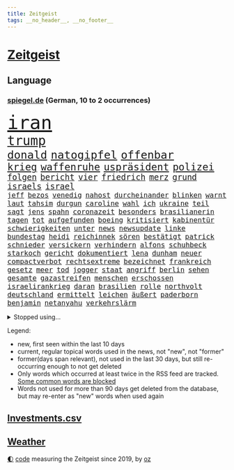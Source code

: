 ```yaml
---
title: Zeitgeist
tags: __no_header__, __no_footer__
---
```


# [Zeitgeist](https://oliz.io/zeitgeist/)

## Language

<h3><a href="https://www.spiegel.de" target="_blank">spiegel.de</a> (German, 10 to 2 occurrences)</h3>
<p style="font-family:monospace">
<span style="font-size:32pt"><a href="news_links.html#iran" class="current">iran</a></span>
<br>
<span style="font-size:22pt"><a href="news_links.html#trump" class="current">trump</a></span>
<br>
<span style="font-size:19pt"><a href="news_links.html#donald" class="current">donald</a></span>
<span style="font-size:19pt"><a href="news_links.html#natogipfel" class="current">natogipfel</a></span>
<span style="font-size:19pt"><a href="news_links.html#offenbar" class="current">offenbar</a></span>
<br>
<span style="font-size:17pt"><a href="news_links.html#krieg" class="current">krieg</a></span>
<span style="font-size:17pt"><a href="news_links.html#waffenruhe" class="current">waffenruhe</a></span>
<span style="font-size:17pt"><a href="news_links.html#uspräsident" class="current">uspräsident</a></span>
<span style="font-size:17pt"><a href="news_links.html#polizei" class="current">polizei</a></span>
<br>
<span style="font-size:14pt"><a href="news_links.html#folgen" class="current">folgen</a></span>
<span style="font-size:14pt"><a href="news_links.html#bericht" class="current">bericht</a></span>
<span style="font-size:14pt"><a href="news_links.html#vier" class="current">vier</a></span>
<span style="font-size:14pt"><a href="news_links.html#friedrich" class="current">friedrich</a></span>
<span style="font-size:14pt"><a href="news_links.html#merz" class="current">merz</a></span>
<span style="font-size:14pt"><a href="news_links.html#grund" class="current">grund</a></span>
<span style="font-size:14pt"><a href="news_links.html#israels" class="current">israels</a></span>
<span style="font-size:14pt"><a href="news_links.html#israel" class="current">israel</a></span>
<br>
<span style="font-size:12pt"><a href="news_links.html#jeff" class="current">jeff</a></span>
<span style="font-size:12pt"><a href="news_links.html#bezos" class="current">bezos</a></span>
<span style="font-size:12pt"><a href="news_links.html#venedig" class="current">venedig</a></span>
<span style="font-size:12pt"><a href="news_links.html#nahost" class="current">nahost</a></span>
<span style="font-size:12pt"><a href="news_links.html#durcheinander" class="current">durcheinander</a></span>
<span style="font-size:12pt"><a href="news_links.html#blinken" class="new">blinken</a></span>
<span style="font-size:12pt"><a href="news_links.html#warnt" class="current">warnt</a></span>
<span style="font-size:12pt"><a href="news_links.html#laut" class="current">laut</a></span>
<span style="font-size:12pt"><a href="news_links.html#tahsim" class="new">tahsim</a></span>
<span style="font-size:12pt"><a href="news_links.html#durgun" class="new">durgun</a></span>
<span style="font-size:12pt"><a href="news_links.html#caroline" class="current">caroline</a></span>
<span style="font-size:12pt"><a href="news_links.html#wahl" class="current">wahl</a></span>
<span style="font-size:12pt"><a href="news_links.html#ich" class="current">ich</a></span>
<span style="font-size:12pt"><a href="news_links.html#ukraine" class="current">ukraine</a></span>
<span style="font-size:12pt"><a href="news_links.html#teil" class="current">teil</a></span>
<span style="font-size:12pt"><a href="news_links.html#sagt" class="current">sagt</a></span>
<span style="font-size:12pt"><a href="news_links.html#jens" class="current">jens</a></span>
<span style="font-size:12pt"><a href="news_links.html#spahn" class="current">spahn</a></span>
<span style="font-size:12pt"><a href="news_links.html#coronazeit" class="current">coronazeit</a></span>
<span style="font-size:12pt"><a href="news_links.html#besonders" class="current">besonders</a></span>
<span style="font-size:12pt"><a href="news_links.html#brasilianerin" class="new">brasilianerin</a></span>
<span style="font-size:12pt"><a href="news_links.html#tagen" class="current">tagen</a></span>
<span style="font-size:12pt"><a href="news_links.html#tot" class="current">tot</a></span>
<span style="font-size:12pt"><a href="news_links.html#aufgefunden" class="current">aufgefunden</a></span>
<span style="font-size:12pt"><a href="news_links.html#boeing" class="current">boeing</a></span>
<span style="font-size:12pt"><a href="news_links.html#kritisiert" class="current">kritisiert</a></span>
<span style="font-size:12pt"><a href="news_links.html#kabinentür" class="new">kabinentür</a></span>
<span style="font-size:12pt"><a href="news_links.html#schwierigkeiten" class="current">schwierigkeiten</a></span>
<span style="font-size:12pt"><a href="news_links.html#unter" class="current">unter</a></span>
<span style="font-size:12pt"><a href="news_links.html#news" class="current">news</a></span>
<span style="font-size:12pt"><a href="news_links.html#newsupdate" class="current">newsupdate</a></span>
<span style="font-size:12pt"><a href="news_links.html#linke" class="current">linke</a></span>
<span style="font-size:12pt"><a href="news_links.html#bundestag" class="current">bundestag</a></span>
<span style="font-size:12pt"><a href="news_links.html#heidi" class="current">heidi</a></span>
<span style="font-size:12pt"><a href="news_links.html#reichinnek" class="current">reichinnek</a></span>
<span style="font-size:12pt"><a href="news_links.html#sören" class="new">sören</a></span>
<span style="font-size:12pt"><a href="news_links.html#bestätigt" class="current">bestätigt</a></span>
<span style="font-size:12pt"><a href="news_links.html#patrick" class="current">patrick</a></span>
<span style="font-size:12pt"><a href="news_links.html#schnieder" class="current">schnieder</a></span>
<span style="font-size:12pt"><a href="news_links.html#versickern" class="new">versickern</a></span>
<span style="font-size:12pt"><a href="news_links.html#verhindern" class="current">verhindern</a></span>
<span style="font-size:12pt"><a href="news_links.html#alfons" class="current">alfons</a></span>
<span style="font-size:12pt"><a href="news_links.html#schuhbeck" class="current">schuhbeck</a></span>
<span style="font-size:12pt"><a href="news_links.html#starkoch" class="current">starkoch</a></span>
<span style="font-size:12pt"><a href="news_links.html#gericht" class="current">gericht</a></span>
<span style="font-size:12pt"><a href="news_links.html#dokumentiert" class="current">dokumentiert</a></span>
<span style="font-size:12pt"><a href="news_links.html#lena" class="current">lena</a></span>
<span style="font-size:12pt"><a href="news_links.html#dunham" class="new">dunham</a></span>
<span style="font-size:12pt"><a href="news_links.html#neuer" class="current">neuer</a></span>
<span style="font-size:12pt"><a href="news_links.html#compactverbot" class="current">compactverbot</a></span>
<span style="font-size:12pt"><a href="news_links.html#rechtsextreme" class="current">rechtsextreme</a></span>
<span style="font-size:12pt"><a href="news_links.html#bezeichnet" class="current">bezeichnet</a></span>
<span style="font-size:12pt"><a href="news_links.html#frankreich" class="current">frankreich</a></span>
<span style="font-size:12pt"><a href="news_links.html#gesetz" class="current">gesetz</a></span>
<span style="font-size:12pt"><a href="news_links.html#meer" class="current">meer</a></span>
<span style="font-size:12pt"><a href="news_links.html#tod" class="current">tod</a></span>
<span style="font-size:12pt"><a href="news_links.html#jogger" class="new">jogger</a></span>
<span style="font-size:12pt"><a href="news_links.html#staat" class="current">staat</a></span>
<span style="font-size:12pt"><a href="news_links.html#angriff" class="current">angriff</a></span>
<span style="font-size:12pt"><a href="news_links.html#berlin" class="current">berlin</a></span>
<span style="font-size:12pt"><a href="news_links.html#sehen" class="current">sehen</a></span>
<span style="font-size:12pt"><a href="news_links.html#gesamte" class="current">gesamte</a></span>
<span style="font-size:12pt"><a href="news_links.html#gazastreifen" class="current">gazastreifen</a></span>
<span style="font-size:12pt"><a href="news_links.html#menschen" class="current">menschen</a></span>
<span style="font-size:12pt"><a href="news_links.html#erschossen" class="current">erschossen</a></span>
<span style="font-size:12pt"><a href="news_links.html#israelirankrieg" class="new">israelirankrieg</a></span>
<span style="font-size:12pt"><a href="news_links.html#daran" class="current">daran</a></span>
<span style="font-size:12pt"><a href="news_links.html#brasilien" class="current">brasilien</a></span>
<span style="font-size:12pt"><a href="news_links.html#rolle" class="current">rolle</a></span>
<span style="font-size:12pt"><a href="news_links.html#northvolt" class="current">northvolt</a></span>
<span style="font-size:12pt"><a href="news_links.html#deutschland" class="current">deutschland</a></span>
<span style="font-size:12pt"><a href="news_links.html#ermittelt" class="current">ermittelt</a></span>
<span style="font-size:12pt"><a href="news_links.html#leichen" class="current">leichen</a></span>
<span style="font-size:12pt"><a href="news_links.html#äußert" class="current">äußert</a></span>
<span style="font-size:12pt"><a href="news_links.html#paderborn" class="current">paderborn</a></span>
<span style="font-size:12pt"><a href="news_links.html#benjamin" class="current">benjamin</a></span>
<span style="font-size:12pt"><a href="news_links.html#netanyahu" class="current">netanyahu</a></span>
<span style="font-size:12pt"><a href="news_links.html#verkehrslärm" class="new">verkehrslärm</a></span>
</p>
<details>
<summary>Stopped using...</summary>
<p class="former" style="font-size:12pt">
kino(1707) gefordert(1706) getan(1706) bank(1705) nachfolge(1705) senat(1705) umfeld(1705) vfl(1705) dauerhaft(1704) leichter(1704) sogenannte(1704) vergeben(1704) welle(1704) übersicht(1704) beschreibt(1703) empörung(1703) queen(1703) 2021(1702) beteiligten(1702) diskutieren(1702) durchsucht(1702) hören(1702) müsse(1702) reich(1702) positiv(1701) punkte(1701) verschwunden(1701) warentest(1701) minute(1700) rand(1700) 33(1699) aufstieg(1699) aussage(1699) bestimmte(1699) livestream(1699) obama(1699) pflege(1699) schiff(1699) amerikaner(1698) amsterdam(1698) guter(1698) kämpfe(1698) prinz(1698) riss(1698) beispielen(1697) eintracht(1697) karl(1697) kolumnist(1697) kraftvoll(1697) lauterbach(1697) literatur(1697) müller(1697) solle(1697) who(1697) befürchten(1696) hotel(1696) untersagt(1696) wirken(1696) forderte(1695) hieß(1695) jedenfalls(1695) anteil(1694) allianz(1693) gemeinsamen(1693) west(1693) öffentlichkeit(1693) anlass(1692) hölle(1692) verbreitet(1692) wolle(1692) entsetzt(1690) geldstrafe(1690) projekt(1690) unbedingt(1690) 10(1689) anbieter(1688) heil(1687) schottland(1687) entscheidenden(1686) offiziellen(1686) brite(1685) erfolgreichsten(1684) genauso(1684) half(1683) juristisch(1682) mieten(1682) polnische(1682) dran(1681) herr(1681) vorgelegt(1681) lücke(1680) affäre(1679) beschlagnahmt(1679) holocaust(1679) trauert(1675) richard(1674) bundesverfassungsgericht(1673) verkehr(1670) schock(1668) sportler(1668) dauert(1666) unterdessen(1663) geblieben(1661) startup(1648) diagnose(1590) öffnet(1589) gezielt(1584) sahra(1559) wagenknecht(1559) gebeten(1522) finanziert(1498) serbien(1459) volk(1441) las(1413) konzerns(1399) erkrankte(1388) gemeinschaft(1372) nachmittag(1372) gewohnt(1370) älteste(1338) lädt(1318) verteidiger(1307) ausgeben(1303) loch(1281) kanzlers(1257) ben(1241) hauptbahnhof(1241) spektakel(1241) spaltung(1225) einheit(1222) helikopter(1221) mut(1211) stabil(1190) unmittelbar(1190) erneuerbare(1187) fünften(1186) 34(1172) eingetroffen(1171) unterliegt(1119) viral(1117) politisches(1116) konzerte(1113) belegt(1102) kaffee(1093) youtube(1091) angehörigen(1086) neustart(1080) 16jähriger(1069) verstoßen(1067) schwächelt(1061) ähnlichen(1056) tode(1047) globalen(1044) offizielle(1036) giorgia(1030) antarktis(1016) kommunikation(1001) ersetzt(995) begegnung(985) psychologin(982) wählt(977) überraschenden(973) eric(945) böhmermann(932) überzeugen(922) überlebende(920) größeren(903) jahresbeginn(903) hinnehmen(901) verwendet(897) rammt(894) jung(885) lebensgefahr(885) passanten(880) minderjährige(874) islamistischen(863) filmen(853) schöner(847) vermeintliche(845) hamilton(827) lewis(827) rechtspopulisten(825) begangen(817) fließen(817) betreiben(815) betrunkener(800) 13jährige(793) hoeneß(782) massenhaft(776) kolleginnen(774) beine(773) rad(766) unterbrochen(764) parteitag(758) auswirken(752) kane(752) schlagabtausch(747) schönsten(746) lebensgefährlich(743) rechtsextremer(721) unseren(713) schuldenbremse(712) weisen(704) pass(701) csuchef(698) besiegen(692) lagen(686) metropole(684) vergangene(676) metern(665) verkehrsunfall(653) trendwende(651) achtzigerjahren(636) generalbundesanwalt(635) fußballfans(632) 76(628) auftritte(622) qualifikation(621) fehlte(619) strafgerichtshof(615) taucht(603) bist(602) begründet(599) nächte(598) mohammad(580) via(578) wild(578) klingen(577) stellten(572) signalisiert(563) aufwand(559) verschaffen(558) robbie(547) demnächst(542) dorthin(533) guardiola(531) billie(528) geschützt(524) nicole(521) vincent(520) pep(515) begegnen(511) michel(503) anhörung(498) elton(489) abgewiesen(484) konzept(484) angeordnet(481) plänen(479) verbotene(478) sportlichen(469) verzögern(469) raf(468) gefeuert(465) befragt(462) ranking(462) sophia(461) apples(460) höchstwert(454) kitas(454) kreativ(454) erfolgreicher(449) überlassen(447) jamal(446) musiala(446) jacht(445) dominanz(444) ersatz(444) pole(442) abgrund(440) vorschriften(433) integration(432) ausprobiert(427) größtes(424) entlassung(422) escooter(422) gesenkt(420) einheimische(416) sticht(415) engel(412) ablauf(408) quartal(403) gezielten(402) klug(402) rafael(402) kehren(399) bmw(396) kryptowährung(396) jeweiligen(394) 28jährige(389) heimspiel(384) schlacht(383) rutschen(382) schütze(382) brutalen(381) heimatstadt(380) geteilt(379) steven(378) zelebriert(371) stehe(369) jubel(367) tourist(367) albanien(365) ordnete(365) franken(362) basel(361) gemeint(361) neuestes(361) fitness(360) warnte(354) gebissen(351) urteile(351) wussten(351) harris(350) umsatz(346) toben(342) gekämpft(340) wählten(340) bekamen(336) wanderer(336) fitnessstudio(335) ryanair(333) erkunden(326) verkörpert(322) abnehmspritzen(320) vorgeschlagen(319) ansehen(318) anrichten(314) bundesnetzagentur(312) lächerlich(310) verzweifelt(309) adele(307) versammeln(306) ausgestattet(305) verließ(305) lka(303) einigkeit(299) aktionäre(298) lautet(297) 29jährige(296) traditionelle(296) verfolgungsjagd(294) vermeidet(294) wolf(292) erstattet(288) signale(287) schnäppchen(283) übernahm(283) khan(282) pate(282) expartner(281) júnior(280) witze(279) dürr(278) gelangt(278) design(277) 55(276) cem(276) özdemir(276) spieltag(273) warb(273) tolle(270) trieb(270) späte(266) anlässlich(264) liam(262) mitarbeiterinnen(262) usbundesstaaten(262) code(261) bastelt(259) 2500(258) kabel(258) 02(256) stimmten(256) bescheiden(255) esc(255) ufer(254) dieter(252) direkte(252) grundschulen(251) blume(250) königreich(250) skispringen(250) günstigen(248) rockstar(246) mutterschaft(245) zählen(245) eilt(244) first(244) frisur(244) fröhliche(243) häme(243) erpresser(239) vegas(239) exemplar(238) fische(238) antisemitischen(237) brett(236) laufenden(236) raphael(235) unterschrift(234) designierte(231) pink(228) euch(227) getrennt(227) trends(227) zusammenarbeiten(227) johannes(226) manipulieren(226) größeres(225) natogeneralsekretär(225) fortan(224) gary(224) autobiografie(223) exporte(223) chinesischer(222) dunkelheit(221) moore(218) radikal(218) armin(217) laschet(217) millionenbetrag(216) grab(215) schlappe(215) tarife(215) pyrotechnik(214) uhaft(214) hochschulen(213) andrij(211) beleg(211) bekomme(207) inmitten(207) exchef(206) konzernen(206) zufriedenheit(206) bruttoinlandsprodukt(205) aldi(204) luftfahrt(204) kongress(203) kurden(203) ruhen(203) lopez(201) unbekannter(201) beschwerde(198) unsichere(195) queeren(194) repräsentantenhaus(194) fraktionschef(192) stärkung(192) unheimliche(192) gegeneinander(191) wirtschaftsweisen(191) prozentpunkte(190) 57(189) onlyfans(188) rechtsradikalen(185) amtseinführung(184) scholz'(184) oeynhausen(183) schlange(183) verließen(181) befreiung(180) formtief(180) 65jährigen(179) baugenehmigungen(179) zusammengetragen(178) schwacher(177) strafgerichtshofs(177) vereinigte(177) argument(176) befragung(176) models(176) soldat(176) derselben(175) nervt(175) neuigkeiten(175) schiffsunglück(175) mexikanische(174) norweger(172) sorgerecht(172) wunde(171) preiserhöhungen(168) tabelle(168) begriffen(167) fbichef(167) verunglücken(167) dankte(166) absetzung(165) affront(165) kannten(165) bewusstlos(163) düsteren(163) schlagzeuger(163) bip(162) feuern(161) heide(161) lüneburger(161) faktoren(160) kanadas(160) rezepte(160) diagnostiziert(159) zeitdruck(159) empfehlen(157) konzepte(157) mythos(157) gestaltete(156) institution(156) op(156) 14jähriger(155) freiwilligen(155) kaninchen(155) konsumenten(155) kriegt(155) tafeln(155) natochef(154) schildern(154) inhalt(153) wiener(153) farage(152) tatverdacht(152) wonach(152) beliebtes(149) familiengeschichte(148) luke(148) täters(148) fahrten(147) petersplatz(147) pontifex(147) treu(146) unsicherheiten(146) abziehen(145) bangkok(145) diät(145) schwede(145) sängers(145) cdugeneralsekretär(144) partys(144) skandale(144) vorteil(144) wiederholten(144) mund(143) nächstenliebe(143) studentinnen(141) trinkwasser(141) behauptung(140) currywurst(140) johanna(140) salman(140) studio(140) 77(139) londons(139) schnappt(139) vietnam(139) messerangreifer(138) predigt(138) fußgängerzone(135) trauerfeier(135) monatelang(134) anreise(133) erfolgsgeschichte(133) erteilen(133) gesunde(133) gläubige(133) linkenpolitiker(133) neigt(133) wehretat(133) ratschlag(132) entkommt(131) kriegsende(131) schlimmen(131) fortbildungen(130) ausländer(129) erneuerung(129) schleswigholsteins(129) verzweifelten(129) plaudert(128) istanbuler(127) militärausgaben(127) kuriosesten(126) ushauptstadt(125) weltspitze(125) stephan(124) belgrad(123) bequem(123) zollkrieg(123) massenentlassungen(122) spannung(122) unterzeichnet(121) sun(120) ungültig(120) auszuschließen(119) fern(119) spender(119) anfrage(118) arroganz(118) fix(118) parlamentarische(118) schärfe(118) berlinerin(117) lebenslauf(117) spielberg(117) mexikaner(116) schneidet(116) aufholjagd(115) yuval(115) beherrscht(114) biopic(114) boulevardzeitung(114) mrbeast(113) verfassungsbeschwerde(113) tornados(112) kovač(110) niko(110) angeschlagen(109) ekrem(109) raab(109) faszination(108) pflegende(108) würdigung(108) abitur(107) boston(106) siege(106) zolldrohungen(106) handynutzung(105) südpol(105) aufruf(104) bezahlte(104) rtl(104) aufatmen(103) entfernten(103) kanye(103) meereis(103) aufgehen(102) bombenanschlag(102) engagierte(102) käse(102) vorurteilen(102) bvg(101) eier(101) karneval(101) plakaten(101) prag(101) langfristigen(100) ausrichten(99) cdupolitikers(99) eingestochen(99) staats(99) totem(99) opa(97) scheinbar(97) staatspräsident(97) großvater(96) henning(96) legalen(96) verruf(96) ausschuss(95) selbstständig(95) tücken(95) absicherung(94) arg(94) braun(94) fortnite(94) weißes(94) besänftigen(93) jetzigen(93) kommilitonen(93) kredite(93) künstlich(93) mitnehmen(93) bodentruppen(92) formel1star(92) friedensgesprächen(92) generalstaatsanwaltschaft(91) reichsbürgergruppe(91) 71jährige(90) geschlechtern(90) kreuzverhör(90) mitsprache(90) packungen(90) zweifelhafte(90) robust(89) vannes(89) 46jährige(88) auslöst(88) gedachten(88) konzentriert(88) begründete(87) lieferkettengesetz(87) papstes(87) sessel(87) skizziert(87) anbieten(86) anonymer(86) frauenleiche(86) kentucky(86) krachte(86) pufferzone(86) rückzieher(86) stach(86) erhöhung(85) gegnerischen(85) kirchenoberhaupt(85) klassenerhalt(85) kommentatoren(85) preispolitik(85) überzahl(85) aggressor(84) banknoten(84) dan(84) geldscheine(84) gleise(84) kaution(84) vorantreiben(84) zelebrieren(84) 24jährigen(83) astronaut(83) iwstudie(83) sbahnen(83) wirbeln(83) ärmsten(83) entstand(82) fcfans(82) internes(82) kniggeexperte(82) peppa(82) schwarzwald(82) selbstverständnis(82) wahrzeichen(82) wozu(82) wutz(82) dreist(81) expolitiker(81) geburtstags(81) hanoi(81) extennisstar(80) looks(80) politischem(80) prozesse(80) schwarzrot(80) schwarzroten(80) zivilbevölkerung(80) übertrifft(80) antreibt(79) blutende(79) hintertreffen(79) rückhalt(79) wortgefecht(79) asiatische(78) hingelegt(78) infolge(78) jj(78) luxusjacht(78) machbar(78) narren(78) baller(77) bbc(77) entkam(77) führenden(77) führungsrolle(77) howard(77) kopiert(77) lutnick(77) pkk(77) zerbricht(77) ausschlaggebend(76) beschlossene(76) büttner(76) canaria(76) eishockey(76) femizide(76) gran(76) josé(76) karim(76) lizzo(76) toronto(76) übung(76) gewinne(75) juve(75) wahlgeschenke(75) beugen(74) croissants(74) geplantes(74) großbaustelle(74) hängepartie(74) mancher(74) freundlichkeit(73) tragische(73) avocado(72) exkanzlerin(72) kunstform(72) präsidentschaftswahlkampf(72) 39jährige(71) ausgebildet(71) entertainment(71) hinten(71) verhandlern(71) wehrbeauftragten(71) 13000(70) animieren(70) glyphosat(70) liberaler(70) prozesses(70) ushandelsminister(70) überschreitet(70) 118(69) anzugskandal(69) ernten(69) fertiggestellt(69) flugblätter(69) geldes(69) herauskommen(69) livestreams(69) materialschlacht(69) begeben(68) entworfen(68) extremistische(68) fähig(68) hochwasser(68) meetings(68) parteiführung(68) spdministerpräsident(68) führungsriege(67) gästen(67) josh(67) kraftakt(67) lego(67) militärfahrzeug(67) prunk(67) präsidium(67) rosenstolz(67) titelträger(67) wandte(67) 160000(66) architektur(66) doppelrolle(66) gewahrsam(66) jubelten(66) vakant(66) vorsitz(66) zweidrittelmehrheit(66) airbnb(65) brückenbauer(65) fahrers(65) probiert(65) stiefvater(65) weitreichenden(65) analysten(64) einsturz(64) erfolgreiches(64) prahlt(64) regionale(64) reiseziele(64) stalin(64) ferraripilot(63) gehörigen(63) kindersitze(63) läden(63) north(63) qualifying(63) steckten(63) stillen(63) wachstumsprognose(63) abstürzen(62) einschränkung(62) i̇mamoğlu(62) orientieren(62) parat(62) podium(62) schiffs(62) telefonieren(62) umweltfreundlich(62) weltranglistendritte(62) antiterroreinheit(61) dieb(61) ethisch(61) grenzpolizisten(61) israeli(61) rentenalter(61) ronen(61) schwanger(61) wiedergefunden(61) beute(60) briefing(60) copilot(60) formalie(60) lotse(60) touristenattraktion(60) vorführungen(60) 65000(59) abtreibungsrecht(59) beinhaltet(59) tiraden(59) werbespots(59) zurückkehren(59) 199(58) abgabe(58) finnen(58) journalismus(58) mitbegründer(58) plenum(58) robuste(58) 30jährige(57) 36jähriger(57) nachhaltigkeit(57) spione(57) ukrainegespräche(57) wertvollste(57) denzel(56) genuss(56) handwerker(56) lebensgeschichte(56) lyon(56) olympique(56) vorlesen(56) komplette(55) wetterte(55) apotheken(54) ausgebrannt(54) datenvolumen(54) fitzek(54) gewerkschafter(54) sichere(54) verteidigungspolitiker(54) weltberühmt(54) wälder(54) ladung(53) monsanto(53) serbiens(53) teresa(53) angehenden(52) ausreißer(52) enormen(52) ullrich(52) dringt(51) erwärmt(51) hitzewellen(51) lehrstunde(51) preisgegeben(51) aktivistinnen(50) anja(50) armstrong(50) hailey(50) rogge(50) säuglings(50) verkäufe(50) hochhauses(49) karsten(49) kriminalstatistik(49) kuscheln(49) liechtenstein(49) minutenlang(49) rückbau(49) schmackhaft(49) sonntagmorgen(49) sturzfluten(49) tempel(49) alge(48) bäumen(48) rasenmäher(48) spontan(48) wütenden(48) angedroht(47) del(47) dj(47) fußballbundesligisten(47) gerufen(47) gerührt(47) klicks(47) lukrativen(47) mafia(47) onlinehass(47) satellitenbilder(47) sätze(47) klaut(46) thiel(46) tribut(46) usuniversitäten(46) angesprochen(45) beeinflusst(45) einzuhalten(45) hemmungen(45) männlichkeit(45) schauspielern(45) weggefährten(45) wohnungsmarkt(45) ausscheidungen(44) eurostaaten(44) gedächtnis(44) legendäre(44) wassersparen(44) bewegenden(43) eindrucksvoll(43) gags(43) nachempfundene(43) niederbayern(43) praktische(43) rückführung(43) transplantieren(43) uli(43) akkus(42) schwimmer(42) gehasst(41) leitindex(41) propalästinensischer(41) selbstauflösung(41) siegfried(41) 64jährige(40) estnische(40) exprofi(40) isst(40) rausschmiss(40) simple(40) zähmen(40) aufgedeckt(39) emotionaler(39) kürzester(39) menschenleben(39) scott(39) zurückliegt(39) ägyptische(39) einpflanzen(38) geschäftsjahr(38) korrupt(38) niere(38) reserven(38) rushdie(38) absichtlich(37) britischem(37) einlegen(37) kostüme(37) lindau(37) mangelnden(37) militäroffensive(37) missouri(37) usablog(37) verschont(37) ausschussvorsitze(36) einspruch(36) formulierungen(36) klägerinnen(36) yair(36) bosse(35) jeffrey(35) lebensunterhalt(35) rasern(35) bessent(34) blutige(34) breuer(34) gemischten(34) generalinspekteur(34) konstellation(34) polizeigewerkschaft(34) radikalisierung(34) transplantationen(34) wiedergutmachung(34) abschließen(33) ausweisen(33) destabilisieren(33) handgepäck(33) hergestellte(33) hvv(33) kurve(33) meldeten(33) starkey(33) treue(33) vertriebene(33) zak(33) abba(32) apokalyptisches(32) christ(32) eh(32) feierlichkeiten(32) hollen(32) reagan(32) ronald(32) bizarrer(31) haftbefehle(31) kenton(31) komplexen(31) mammutprozess(31) rutte(31) schleppend(31) techkonzerne(31) usjustizministerium(31) wilke(31) zeugenstand(31) atpturnier(30) bestehe(30) meistverkauften(30) baumarkt(29) bewundern(29) cotrainer(29) einflussreichsten(29) sandro(29) deutschkolumne(28) güte(28) jarvis(28) kategorisch(28) schwiegersohn(28) verbrennt(28) vorfahren(28) überzeugte(28) abendessen(27) ahnungslos(27) don(27) gewaltbereit(27) lineker(27) meistertitel(27) pettit(27) psychiater(27) rafterroristen(27) statue(27) unverantwortlich(27) laune(26) weiht(26) 1970(25) voraussetzung(25) wiederhergestellt(25) beleuchtet(24) erschwingliche(24) irreguläre(24) schiefgehen(24) sperrmüll(24) technisch(24) 48jährige(23) finalturnier(23) getesteten(23) gigawatt(23) hai(23) historischem(23) kannte(23) platzierung(23) stadtverwaltung(23) territoriale(23) 35jährigen(22) jersey(22) nbaplayoffs(22) revolutionierte(22) wertschätzung(22) überarbeitet(22) argumentieren(21) bedrohten(21) flaute(21) irische(21) meinungen(21) mobilnummer(21) offline(21) points(21) retrolook(21) spiegelteam(21) 1100(20) bettelt(20) fehlstart(20) floh(20) gewähren(20) grundsteuer(20) sa’ar(20) zweifelhafter(20) 25jährige(19) abgesichert(19) jüdisches(19) offensivstar(19) vernichtung(19) fehlverhaltens(18) losgeworden(18) pfad(18) verbliebenen(18) wildeste(18) allergiker(17) aufgebaut(17) beißen(17) aufgewachsen(16) moregründer(16) rucksack(16) stadtvierteln(16) zugefügt(16) 1908(15) bestimmter(15) fälschen(15) limburg(15) schwachstelle(15) spart(15) spdfraktion(15) ungarische(15) weltstar(15) abifeier(14) drotschmann(14) gaskraftwerke(14) mirko(14) mrwissen2go(14) port(14) spaltet(14) turbulente(14) weltberühmten(14) aufgestiegen(13) erzrivalen(13) fakeshops(13) mehrfamilienhaus(13) netzwerken(13) posthum(13) prevost(13) verbotsverfahren(13) 69jährige(12) dringende(12) düpiert(12) flugblättern(12) generalsekretärin(12) d’italia(11) konflikten(11)
</p>
</details>
<p>Legend:
<ul>
<li><span class="new">new</span>, first seen within the last 10 days</li>
<li><span class="current">current</span>, regular topical words used in the news, not "new", not "former"</li>
<li><span class="former">former(days span relevant)</span>, not used in the last 30 days, but still re-occurring enough to not get deleted</li>
<li>Only words which occurred at least twice in the RSS feed are tracked. <a href="language/filters.py">Some common words are blocked</a></li>
<li>Words not used for more than 90 days get deleted from the database, but may re-enter as "new" words when used again</li>
</ul>
</p>

## [Investments](investments.html)[.csv](investments.csv)

## [Weather](weather.html)

<footer>
<a href="javascript:toggleTheme()" class="nav">🌓</a>
<a href="https://github.com/ooz/zeitgeist">code</a> measuring the Zeitgeist since 2019, by <a href="https://oliz.io">oz</a>
</footer>
